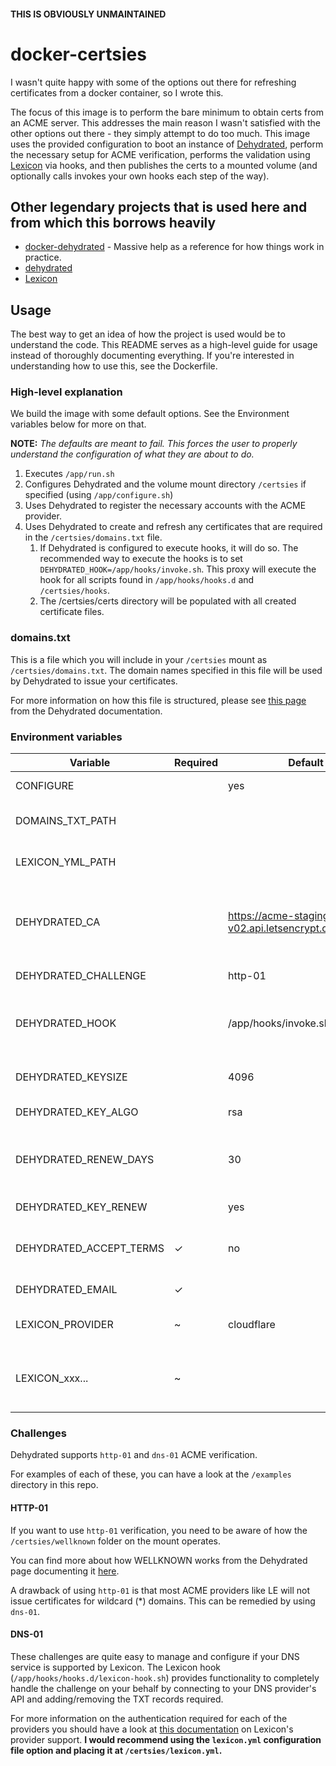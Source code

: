 #### THIS IS OBVIOUSLY UNMAINTAINED

# docker-certsies

I wasn't quite happy with some of the options out there for refreshing certificates from a docker container, so I wrote this.

The focus of this image is to perform the bare minimum to obtain certs from an ACME server. This addresses the main reason I wasn't satisfied with the other options out there - they simply attempt to do too much. This image uses the provided configuration to boot an instance of [Dehydrated](https://github.com/dehydrated-io/dehydrated), perform the necessary setup for ACME verification, performs the validation using [Lexicon](https://github.com/AnalogJ/lexicon) via hooks, and then publishes the certs to a mounted volume (and optionally calls invokes your own hooks each step of the way).

## Other legendary projects that is used here and from which this borrows heavily

* [docker-dehydrated](https://github.com/matrix-org/docker-dehydrated) - Massive help as a reference for how things work in practice.
* [dehydrated](https://github.com/dehydrated-io/dehydrated)
* [Lexicon](https://github.com/AnalogJ/lexicon)

## Usage

The best way to get an idea of how the project is used would be to understand the code. This README serves as a high-level guide for usage instead of thoroughly documenting everything. If you're interested in understanding how to use this, see the Dockerfile.

### High-level explanation

We build the image with some default options. See the Environment variables below for more on that.

__NOTE:__ _The defaults are meant to fail. This forces the user to properly understand the configuration of what they are about to do._

1. Executes `/app/run.sh`
2. Configures Dehydrated and the volume mount directory `/certsies` if specified (using `/app/configure.sh`)
3. Uses Dehydrated to register the necessary accounts with the ACME provider.
4. Uses Dehydrated to create and refresh any certificates that are required in the `/certsies/domains.txt` file.
    1. If Dehydrated is configured to execute hooks, it will do so. The recommended way to execute the hooks is to set `DEHYDRATED_HOOK=/app/hooks/invoke.sh`. This proxy will execute the hook for all scripts found in `/app/hooks/hooks.d` and `/certsies/hooks`.
    2. The /certsies/certs directory will be populated with all created certificate files.

### domains.txt

This is a file which you will include in your `/certsies` mount as `/certsies/domains.txt`. The domain names specified in this file will be used by Dehydrated to issue your certificates.

For more information on how this file is structured, please see [this page](https://github.com/dehydrated-io/dehydrated/blob/master/docs/domains_txt.md) from the Dehydrated documentation.

### Environment variables

| Variable                  | Required       | Default                                                | Description |
| -- | -- | -- | -- |
| CONFIGURE                 |   | yes                                                    | Setting this to `yes` will force config to be regenerated for `/certsies`. |
| DOMAINS_TXT_PATH          |   |                                                        | You can provide an additional path to a `domains.txt` file which will be copied to `/certsies/domains.txt`. |
| LEXICON_YML_PATH          |   |                                                        | You can provide an additional path to a `lexicon.yml` file which will be copied to `/certsies/lexicon.yml`. |
| DEHYDRATED_CA             |   | https://acme-staging-v02.api.letsencrypt.org/directory | The CA to use. By default we use the LE Staging CA, but for production we obviously want to use the production CA. (`https://acme-v02.api.letsencrypt.org/directory`) |
| DEHYDRATED_CHALLENGE      |   | http-01                                                | The 2 challence types supported by Dehydrated are `http-01` and `dns-01`. |
| DEHYDRATED_HOOK           |   | /app/hooks/invoke.sh                                   | The Dehydrated compatible hook to execute. Executing `/app/hooks/invoke.sh` will run all hooks in `/app/hooks/hooks.d` and `/certsies/hooks`. |
| DEHYDRATED_KEYSIZE        |   | 4096                                                   | The keysize, probably not worth changing this ever as it will produce less secure certificates. |
| DEHYDRATED_KEY_ALGO       |   | rsa                                                    | Supports any of the options supported by Dehydrated. |
| DEHYDRATED_RENEW_DAYS     |   | 30                                                     | Determines when Dehydrated will refresh certificated. Setting this to 30 means Dehydrated will refresh any certificates that expire within the next 30 days. |
| DEHYDRATED_KEY_RENEW      |   | yes                                                    | If this is yes, Dehydrated will refresh certficiates that are due for refresh. |
| DEHYDRATED_ACCEPT_TERMS   | ✓ | no                                                     | This must be set to `yes` for the container to run. This creates your ACME account with the CA and accepts their terms. |
| DEHYDRATED_EMAIL          | ✓ |                                                        | This is required to create your account with the ACME CA. |
| LEXICON_PROVIDER          | ~ | cloudflare                                             | This is only required if the challenge type is `dns-01`. This tells Lexicon which DNS provider to use. |
| LEXICON_xxx...            | ~ |                                                        | If you don't want to configure Lexicon with  `/certsies/lexicon.yml` file, you can set their environment variables as per their documentation. |

### Challenges

Dehydrated supports `http-01` and `dns-01` ACME verification.

For examples of each of these, you can have a look at the `/examples` directory in this repo.

#### HTTP-01

If you want to use `http-01` verification, you need to be aware of how the `/certsies/wellknown` folder on the mount operates.

You can find more about how WELLKNOWN works from the Dehydrated page documenting it [here](https://github.com/dehydrated-io/dehydrated/blob/master/docs/wellknown.md).

A drawback of using `http-01` is that most ACME providers like LE will not issue certificates for wildcard (*) domains. This can be remedied by using `dns-01`.

#### DNS-01

These challenges are quite easy to manage and configure if your DNS service is supported by Lexicon. The Lexicon hook (`/app/hooks/hooks.d/lexicon-hook.sh`) provides functionality to completely handle the challenge on your behalf by connecting to your DNS provider's API and adding/removing the TXT records required.

For more information on the authentication required for each of the providers you should have a look at [this documentation](https://dns-lexicon.readthedocs.io/en/latest/configuration_reference.html#list-of-options) on Lexicon's provider support. __I would recommend using the `lexicon.yml` configuration file option and placing it at `/certsies/lexicon.yml`.__
